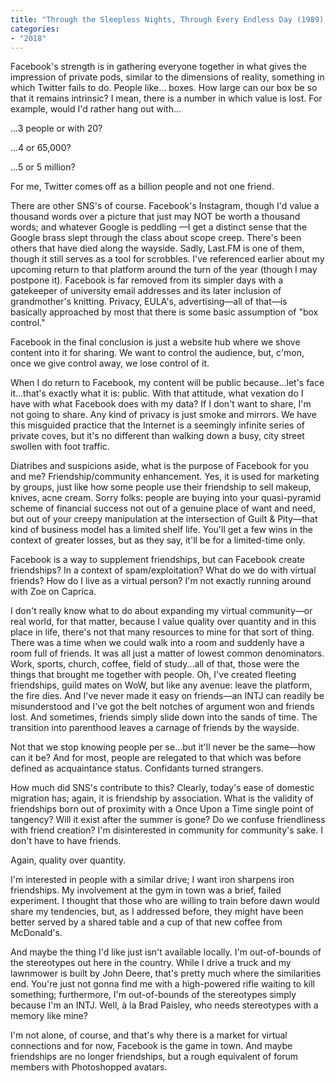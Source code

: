 ```yaml
---
title: "Through the Sleepless Nights, Through Every Endless Day (1989),"
categories:
- "2018"
---
```


Facebook's strength is in gathering everyone together in what gives the impression of private pods, similar to the dimensions of reality, something in which Twitter fails to do. People like... boxes. How large can our box be so that it remains intrinsic? I mean, there is a number in which value is lost. For example, would I'd rather hang out with...

...3 people or with 20?

...4 or 65,000?

...5 or 5 million?

For me, Twitter comes off as a billion people and not one friend.

There are other SNS's of course. Facebook's Instagram, though I'd value a thousand words over a picture that just may NOT be worth a thousand words; and whatever Google is peddling —I get a distinct sense that the Google brass slept through the class about scope creep. There's been others that have died along the wayside. Sadly, Last.FM is one of them, though it still serves as a tool for scrobbles.
I've referenced earlier about my upcoming return to that platform around the turn of the year (though I may postpone it). Facebook is far removed from its simpler days with a gatekeeper of university email addresses and its later inclusion of grandmother's knitting. Privacy, EULA's, advertising—all of that—is basically approached by most that there is some basic assumption of "box control."

Facebook in the final conclusion is just a website hub where we shove content into it for sharing. We want to control the audience, but, c'mon, once we give control away, we lose control of it.

When I do return to Facebook, my content will be public because...let's face it...that's exactly what it is: public. With that attitude, what vexation do I have with what Facebook does with my data? If I don't want to share, I'm not going to share. Any kind of privacy is just smoke and mirrors. We have this misguided practice that the Internet is a seemingly infinite series of private coves, but it's no different than walking down a busy, city street swollen with foot traffic.

Diatribes and suspicions aside, what is the purpose of Facebook for you and me? Friendship/community enhancement. Yes, it is used for marketing by groups, just like how some people use their friendship to sell makeup, knives, acne cream. Sorry folks: people are buying into your quasi-pyramid scheme of financial success not out of a genuine place of want and need, but out of your creepy manipulation at the intersection of Guilt & Pity—that kind of business model has a limited shelf life. You'll get a few wins in the context of greater losses, but as they say, it'll be for a limited-time only.

Facebook is a way to supplement friendships, but can Facebook create friendships? In a context of spam/exploitation? What do we do with virtual friends? How do I live as a virtual person? I'm not exactly running around with Zoe on Caprica.

I don't really know what to do about expanding my virtual community—or real world, for that matter, because I value quality over quantity and in this place in life, there's not that many resources to mine for that sort of thing. There was a time when we could walk into a room and suddenly have a room full of friends. It was all just a matter of lowest common denominators. Work, sports, church, coffee, field of study...all of that, those were the things that brought me together with people. Oh, I've created fleeting friendships, guild mates on WoW, but like any avenue: leave the platform, the fire dies. And I've never made it easy on friends—an INTJ can readily be misunderstood and I've got the belt notches of argument won and friends lost. And sometimes, friends simply slide down into the sands of time. The transition into parenthood leaves a carnage of friends by the wayside.

Not that we stop knowing people per se...but it'll never be the same—how can it be? And for most, people are relegated to that which was before defined as acquaintance status. Confidants turned strangers.

How much did SNS's contribute to this? Clearly, today's ease of domestic migration has; again, it is friendship by association.
What is the validity of friendships born out of proximity with a Once Upon a Time single point of tangency? Will it exist after the summer is gone? Do we confuse friendliness with friend creation? I'm disinterested in community for community's sake. I don't have to have friends.

Again, quality over quantity.

I'm interested in people with a similar drive; I want iron sharpens iron friendships. My involvement at the gym in town was a brief, failed experiment. I thought that those who are willing to train before dawn would share my tendencies, but, as I addressed before, they might have been better served by a shared table and a cup of that new coffee from McDonald's.

And maybe the thing I'd like just isn't available locally. I'm out-of-bounds of the stereotypes out here in the country. While I drive a truck and my lawnmower is built by John Deere, that's pretty much where the similarities end. You're just not gonna find me with a high-powered rifle waiting to kill something; furthermore, I'm out-of-bounds of the stereotypes simply because I'm an INTJ. Well, à la Brad Paisley, who needs stereotypes with a memory like mine?

I'm not alone, of course, and that's why there is a market for virtual connections and for now, Facebook is the game in town. And maybe friendships are no longer friendships, but a rough equivalent of forum members with Photoshopped avatars.